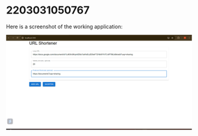 # 2203031050767
Here is a screenshot of the working application:

![Project Screenshot](./Screenshot%202025-06-23%20134331.png)

